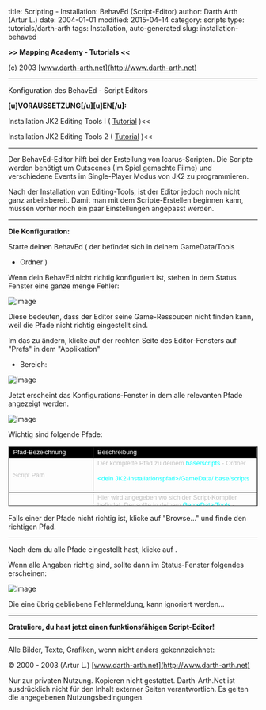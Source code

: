 ﻿title: Scripting - Installation: BehavEd (Script-Editor)
author: Darth Arth (Artur L.)
date: 2004-01-01
modified: 2015-04-14
category: scripts
type: tutorials/darth-arth
tags: Installation, auto-generated
slug: installation-behaved

**>>
Mapping Academy - Tutorials <<**

 

(c)
2003 [www.darth-arth.net](http://www.darth-arth.net)

----

Konfiguration des BehavEd -
Script Editors

**[u]VORAUSSETZUNG[/u][u]EN[/u]:**

>>
Installation JK2 Editing Tools I ( [Tutorial](../radiant/jk2_etools1.htm)
)<<

>>
Installation JK2 Editing Tools 2 ( [Tutorial](../radiant/jk2_etools2.htm)
)<<

 

----

Der BehavEd-Editor hilft bei der
Erstellung von Icarus-Scripten. Die Scripte werden benötigt um Cutscenes (Im
Spiel gemachte Filme) und verschiedene Events im Single-Player Modus von JK2 zu
programmieren.

Nach der Installation von
Editing-Tools, ist der Editor jedoch noch nicht ganz arbeitsbereit. Damit man
mit dem Scripte-Erstellen beginnen kann, müssen vorher noch ein paar Einstellungen
angepasst werden.

----

**Die Konfiguration:**

Starte deinen BehavEd ( der
befindet sich in deinem GameData/Tools
- Ordner )

Wenn dein BehavEd nicht richtig
konfiguriert ist, stehen in dem Status Fenster eine ganze menge Fehler:

![image]({filename}behaved_errors.jpg)

Diese bedeuten, dass der Editor
seine Game-Ressoucen nicht finden kann, weil die Pfade nicht richtig eingestellt
sind.

Im das zu ändern, klicke auf der
rechten Seite des Editor-Fensters auf "Prefs"
in dem "Applikation"
- Bereich:

![image]({filename}behaved_prefs.jpg)

Jetzt erscheint das
Konfigurations-Fenster in dem alle relevanten Pfade angezeigt werden.

![image]({filename}behaved_prefs2.jpg)

Wichtig sind folgende Pfade:

<table border="1" height="120" width="72%">
 <tr>
  <td height="16" style="background-color: #000000" width="34%">
   <font color="#FFFFFF" face="Arial" size="2">
    Pfad-Bezeichnung
   </font>
  </td>
  <td height="16" style="background-color: #000000" width="66%">
   <font color="#FFFFFF" face="Arial" size="2">
    Beschreibung
   </font>
  </td>
 </tr>
 <tr>
  <td height="17" width="34%">
   <font color="#C0C0C0" face="Arial" size="2">
    Script
      Path
   </font>
  </td>
  <td height="17" width="66%">
   <font color="#C0C0C0" face="Arial" size="2">
    Der
      komplette Pfad zu deinem
   </font>
   <font color="#00FFFF" face="Arial" size="2">
    base/scripts
   </font>
   <font color="#C0C0C0" face="Arial" size="2">
    - Ordner
   </font>
   <p>
    <font color="#00FFFF" face="Arial" size="2">
     &lt;dein
      JK2-Installationspfad&gt;/GameData/
    </font>
    <font color="#00FFFF" face="Arial" size="2">
     base/scripts
    </font>
   </p>
  </td>
 </tr>
 <tr>
  <td height="19" width="34%">
   <font color="#C0C0C0" face="Arial" size="2">
    Location
      of IBIZE.EXE
   </font>
  </td>
  <td height="19" width="66%">
   <font color="#C0C0C0" face="Arial" size="2">
    Hier
      wird angegeben wo sich der Script-Kompiler befindet. Der sollte in deinem
   </font>
   <font color="#00FFFF" face="Arial" size="2">
    GameData/Tools
   </font>
   <font color="#C0C0C0" face="Arial" size="2">
    - Ordner liegen.
   </font>
   <p>
    <font color="#C0C0C0" face="Arial" size="2">
     Die Angabe sollte dann so
      aussehen:
    </font>
   </p>
   <p>
    <font color="#00FFFF" face="Arial" size="2">
     &lt;dein
      JK2-Installationspfad&gt;/GameData/Tools/IBIze.exe
    </font>
   </p>
  </td>
 </tr>
 <tr>
  <td height="19" width="34%">
   <font color="#C0C0C0" face="Arial" size="2">
    Command
      Description File
   </font>
  </td>
  <td height="19" width="66%">
   <font color="#C0C0C0" face="Arial" size="2">
    Die Beschreibung
      der Script-Befehle.
   </font>
   <font color="#C0C0C0" face="Arial" size="2">
    Befindet
      sich in deinem
   </font>
   <font color="#00FFFF" face="Arial" size="2">
    GameData/Tools
   </font>
   <font color="#C0C0C0" face="Arial" size="2">
    - Ordner
   </font>
   <p>
    <font color="#C0C0C0" face="Arial" size="2">
     Die richtige Eingabe:
    </font>
   </p>
   <p>
    <font color="#00FFFF" face="Arial" size="2">
     &lt;dein
      JK2-Installationspfad&gt;/GameData/Tools/behavEd.bhc
    </font>
   </p>
  </td>
 </tr>
 <tr>
  <td height="19" width="34%">
   <font color="#C0C0C0" face="Arial" size="2">
    Source
      Files path
   </font>
  </td>
  <td height="19" width="66%">
   <font color="#C0C0C0" face="Arial" size="2">
    Der
      Pfad zu Spiel-Beschreibungen. Die Standard-Angaben zu diesem Pfad sind
      meistens falsch!
   </font>
   <p>
    <font color="#C0C0C0" face="Arial" size="2">
     Die richtige Einstellung
      lautet:
    </font>
   </p>
   <p>
    <font color="#00FFFF" face="Arial" size="2">
     &lt;dein
      JK2-Installationspfad&gt;/GameData/Tools/gamesource
    </font>
   </p>
  </td>
 </tr>
</table>

Falls einer der Pfade nicht
richtig ist, klicke auf "Browse..."
und finde den richtigen Pfad.

----

Nach dem du alle Pfade eingestellt hast, klicke auf **<OK>**.

Wenn alle Angaben richtig
sind, sollte dann im Status-Fenster folgendes erscheinen:

![image]({filename}behaved_ready.jpg)

Die eine übrig gebliebene
Fehlermeldung, kann ignoriert werden...

----

**Gratuliere, du hast jetzt
einen funktionsfähigen Script-Editor!**

----

Alle
  Bilder, Texte, Grafiken, wenn nicht anders gekennzeichnet: 

©
  2000 - 2003 (Artur L.) [www.darth-arth.net](http://www.darth-arth.net)

Nur
  zur privaten Nutzung. Kopieren nicht gestattet. Darth-Arth.Net ist ausdrücklich
  nicht für den Inhalt externer Seiten verantwortlich. Es gelten die
  angegebenen Nutzungsbedingungen.

   

